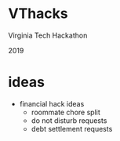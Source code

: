 # VThacks
Virginia Tech Hackathon

2019


# ideas
* financial hack ideas
  * roommate chore split
  * do not disturb requests
  * debt settlement requests
  
